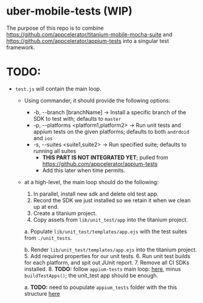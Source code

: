 # uber-mobile-tests (WIP)

The purpose of this repo is to combine https://github.com/appcelerator/titanium-mobile-mocha-suite and https://github.com/appcelerator/appium-tests into a singular test framework.

# TODO:
- `test.js` will contain the main loop.
  - Using commander, it should provide the following options:
    - -b, --branch [branchName] -> Install a specific branch of the SDK to test with; defaults to `master`
    - -p, --platforms <platform1,platform2> -> Run unit tests and appium tests on the given platforms; defaults to both `andrdoid` and `ios`
    - -s, --suites <suite1,suite2> -> Run specified suite; defaults to running all suites
      - **THIS PART IS NOT INTEGRATED YET**; pulled from https://github.com/appcelerator/appium-tests
      - Add this later when time permits.
  - at a high-level, the main loop should do the following:
    1. In parallel, install new sdk and delete old test app.
    2. Record the SDK we just installed so we retain it when we clean up at end.
    3. Create a titanium project.
    4. Copy assets from `lib/unit_test/app` into the titanium project.

      a. Populate `lib/unit_test/templates/app.ejs` with the test suites from `./unit_tests`.

      b. Render `lib/unit_test/templates/app.ejs` into the titanium project.
    5. Add required properties for our unit tests.
    6. Run unit test builds for each platform, and spit out JUnit report.
    7. Remove all CI SDKs installed.
    8. **TODO:** follow `appium-tests` main loop: [here](https://github.com/appcelerator/appium-tests/blob/master/README.md#main-loop), minus `buildTestApps()`; the unit_test app should be enough.

	  a. **TODO:** need to poupulate `appium_tests` folder with the this structure [here](https://github.com/appcelerator/appium-tests/tree/master/tests)
